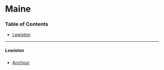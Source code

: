 # Maine

### Table of Contents

- [Lewiston](#lewiston)

---

##### Lewiston

- [Anchour](https://anchour.com)
